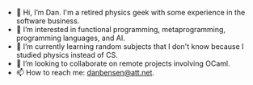 - 👋 Hi, I’m Dan. I'm a retired physics geek with some experience in the software business.
- 👀 I’m interested in functional programming, metaprogramming, programming languages, and AI.
- 🌱 I’m currently learning random subjects that I don't know because I studied physics instead of CS.
- 💞️ I’m looking to collaborate on remote projects involving OCaml.
- 📫 How to reach me: danbensen@att.net.

<!---
Drakken/Drakken is a ✨ special ✨ repository because its `README.md` (this file) appears on your GitHub profile.
You can click the Preview link to take a look at your changes.
--->
